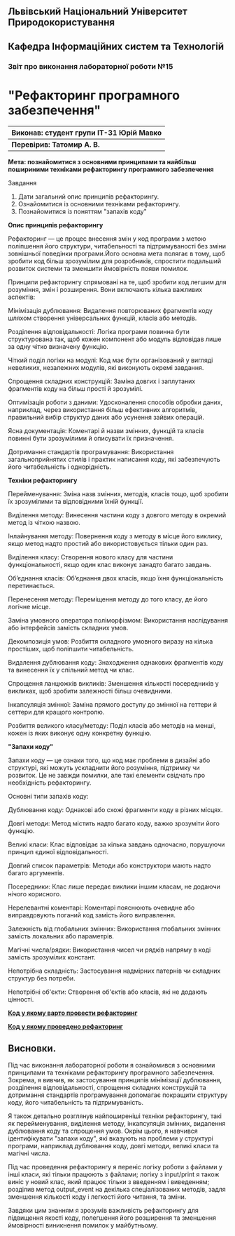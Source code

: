 ## Львівський Національний Університет Природокористування
## Кафедра Інформаційних систем та Технологій



### Звіт про виконання лабораторної роботи №15
# "Рефакторинг програмного забезпечення"



| **Виконав: студент групи ІТ-31 Юрій Мавко**  |
|----------------------------------------------|
| **Перевірив: Татомир А. В.**                 |




**Мета: познайомитися з основними принципами та 
найбільш пошириними техніками рефакторингу програмного
забезпечення**


Завдання

1. Дати загальний опис принципів рефакторингу.
2. Ознайомитися із основними техніками рефакторингу.
3. Познайомитися із поняттям "запахів коду"

**Опис принципів рефакторингу**

Рефакторинг — це процес внесення змін у код програми з метою 
поліпшення його структури, читабельності та підтримуваності 
без зміни зовнішньої поведінки програми.Його основна мета 
полягає в тому, щоб зробити код більш зрозумілим для 
розробників, спростити подальший розвиток системи та 
зменшити ймовірність появи помилок.

Принципи рефакторингу спрямовані на те, щоб зробити код 
легшим для розуміння, змін і розширення. Вони включають 
кілька важливих аспектів:

Мінімізація дублювання: Видалення повторюваних фрагментів 
коду шляхом створення універсальних функцій, класів або методів. 

Розділення відповідальності: Логіка програми повинна бути 
структурована так, щоб кожен компонент або модуль відповідав 
лише за одну чітко визначену функцію. 

Чіткий поділ логіки на модулі: Код має бути організований у 
вигляді невеликих, незалежних модулів, які виконують окремі 
завдання.

Спрощення складних конструкцій: Заміна довгих і заплутаних 
фрагментів коду на більш прості й зрозумілі. 

Оптимізація роботи з даними: Удосконалення способів обробки даних, 
наприклад, через використання більш ефективних алгоритмів, правильний 
вибір структур даних або усунення зайвих операцій.

Ясна документація: Коментарі й назви змінних, функцій та класів 
повинні бути зрозумілими й описувати їх призначення. 

Дотримання стандартів програмування: Використання загальноприйнятих 
стилів і практик написання коду, які забезпечують його читабельність 
і однорідність.

**Техніки рефакторингу**

Перейменування: Зміна назв змінних, методів, класів тощо, щоб 
зробити їх зрозумілими та відповідними їхній функції.

Виділення методу: Винесення частини коду з довгого методу в 
окремий метод із чіткою назвою.

Інлайнування методу: Повернення коду з методу в місце його виклику, 
якщо метод надто простий або використовується тільки один раз.

Виділення класу: Створення нового класу для частини функціональності, 
якщо один клас виконує занадто багато завдань.

Об’єднання класів: Об’єднання двох класів, якщо їхня функціональність перетинається.

Перенесення методу: Переміщення методу до того класу, де його логічне місце.

Заміна умовного оператора поліморфізмом: Використання наслідування або 
інтерфейсів замість складних умов.

Декомпозиція умов: Розбиття складного умовного виразу на кілька простіших, 
щоб поліпшити читабельність.

Видалення дублювання коду: Знаходження однакових фрагментів коду та винесення 
їх у спільний метод чи клас.

Спрощення ланцюжків викликів: Зменшення кількості посередників у викликах, 
щоб зробити залежності більш очевидними.

Інкапсуляція змінної: Заміна прямого доступу до змінної на геттери й 
сеттери для кращого контролю.

Розбиття великого класу/методу: Поділ класів або методів на менші, 
кожен із яких виконує одну конкретну функцію.

**"Запахи коду"**

Запахи коду — це ознаки того, що код має проблеми в дизайні або структурі, 
які можуть ускладнити його розуміння, підтримку чи розвиток. Це не завжди 
помилки, але такі елементи свідчать про необхідність рефакторингу.

Основні типи запахів коду:

Дублювання коду: Однакові або схожі фрагменти коду в різних місцях.

Довгі методи: Метод містить надто багато коду, важко зрозуміти його функцію.

Великі класи: Клас відповідає за кілька завдань одночасно, порушуючи принцип єдиної відповідальності.

Довгий список параметрів: Методи або конструктори мають надто багато аргументів.

Посередники: Клас лише передає виклики іншим класам, не додаючи нічого корисного.

Нерелевантні коментарі: Коментарі пояснюють очевидне або виправдовують поганий код замість його виправлення.

Залежність від глобальних змінних: Використання глобальних змінних замість локальних або параметрів.

Магічні числа/рядки: Використання чисел чи рядків напряму в коді замість зрозумілих констант.

Непотрібна складність: Застосування надмірних патернів чи складних структур без потреби.

Непотрібні об'єкти: Створення об'єктів або класів, які не додають цінності.

**[Код у якому варто провести рефакторинг](./refactoring.py)**

**[Код у якому проведено рефакторинг](./improved_code.py)**


## Висновки. 
Під час виконання лабораторної роботи я ознайомився з основними принципами та техніками рефакторингу 
програмного забезпечення. Зокрема, я вивчив, як застосування принципів мінімізації дублювання, 
розділення відповідальності, спрощення складних конструкцій та дотримання стандартів програмування 
допомагає покращити структуру коду, його читабельність та підтримуваність.

Я також детально розглянув найпоширеніші техніки рефакторингу, такі як перейменування, виділення 
методу, інкапсуляція змінних, видалення дублювання коду та спрощення умов. Окрім цього, я навчився 
ідентифікувати "запахи коду", які вказують на проблеми у структурі програми, наприклад дублювання 
коду, довгі методи, великі класи та магічні числа.

Під час проведення рефакторингу я переніс логіку роботи з файлами у інші класи, які тільки працюють з
файлами; логіку з input/print я також виніс у новий клас, який працює тільки з введенням і виведенням;
розділив метод output_event на декілька спеціалізованих методів, задля зменшення кількості коду і легкості
його читання, та зміни.

Завдяки цим знанням я зрозумів важливість рефакторингу для підвищення якості коду, полегшення 
його розширення та зменшення ймовірності виникнення помилок у майбутньому.

